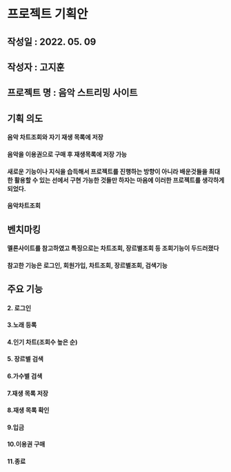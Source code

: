 # 프로젝트 기획안

## 작성일 : 2022. 05. 09
## 작성자 : 고지훈
## 프로젝트 명 : 음악 스트리밍 사이트
## 기획 의도 
#### 음악 차트조회와 자기 재생 목록에 저장
#### 음악을 이용권으로 구매 후 재생목록에 저장 가능
#### 새로운 기능이나 지식을 습득해서 프로젝트를 진행하는 방향이 아니라 배운것들을 최대한 활용할 수 있는 선에서 구현 가능한 것들만 하자는 마음에 이러한 프로젝트를 생각하게 되었다.
#### 음악차트조회
## 벤치마킹 
#### 멜론사이트를 참고하였고 특징으로는 차트조회, 장르별조회 등 조회기능이 두드러졌다
#### 참고한 기능은 로그인, 회원가입, 차트조회, 장르별조회, 검색기능
## 주요 기능 
#### 2. 로그인
#### 3.노래 등록
#### 4.인기 차트(조회수 높은 순)
#### 5. 장르별 검색
#### 6.가수별 검색
#### 7.재생 목록 저장
#### 8.재생 목록 확인
#### 9.입금
#### 10.이용권 구매
#### 11.종료

